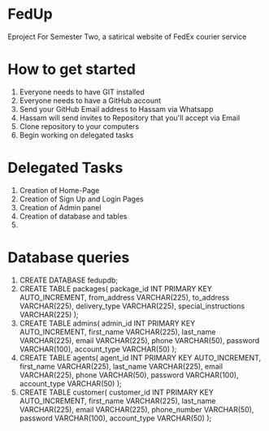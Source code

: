 # FedUp
Eproject For Semester Two, a satirical website of FedEx courier service

# How to get started

1. Everyone needs to have GIT installed
2. Everyone needs to have a GitHub account
3. Send your GitHub Email address to Hassam via Whatsapp
4. Hassam will send invites to Repository that you'll accept via Email
5. Clone repository to your computers
6. Begin working on delegated tasks

# Delegated Tasks

1. Creation of Home-Page
2. Creation of Sign Up and Login Pages
3. Creation of Admin panel
4. Creation of database and tables
5. 

# Database queries

1. CREATE DATABASE fedupdb;
2. CREATE TABLE packages(
	  package_id INT PRIMARY KEY AUTO_INCREMENT,
    from_address VARCHAR(225),
    to_address VARCHAR(225),
  	delivery_type VARCHAR(225),
    special_instructions VARCHAR(225)
);
3. CREATE TABLE admins(
	  admin_id INT PRIMARY KEY AUTO_INCREMENT,
    first_name VARCHAR(225),
    last_name VARCHAR(225),
  	email VARCHAR(225),
    phone VARCHAR(50),
    password VARCHAR(100),
    account_type VARCHAR(50)
);
4. CREATE TABLE agents(
	  agent_id INT PRIMARY KEY AUTO_INCREMENT,
    first_name VARCHAR(225),
    last_name VARCHAR(225),
  	email VARCHAR(225),
    phone VARCHAR(50),
    password VARCHAR(100),
    account_type VARCHAR(50)
);
5. CREATE TABLE customer(
	  customer_id INT PRIMARY KEY AUTO_INCREMENT,
    first_name VARCHAR(225),
    last_name VARCHAR(225),
  	email VARCHAR(225),
    phone_number VARCHAR(50),
    password VARCHAR(100),
    account_type VARCHAR(50)
);